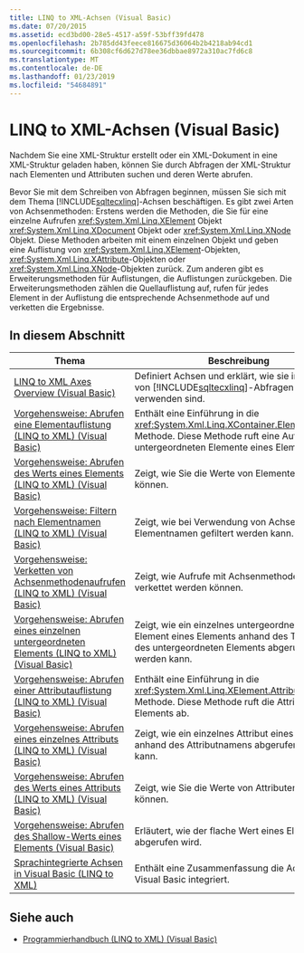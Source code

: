 ```yaml
---
title: LINQ to XML-Achsen (Visual Basic)
ms.date: 07/20/2015
ms.assetid: ecd3bd00-28e5-4517-a59f-53bff39fd478
ms.openlocfilehash: 2b785dd43feece816675d36064b2b4218ab94cd1
ms.sourcegitcommit: 6b308cf6d627d78ee36dbbae8972a310ac7fd6c8
ms.translationtype: MT
ms.contentlocale: de-DE
ms.lasthandoff: 01/23/2019
ms.locfileid: "54684891"
---
```

# <a name="linq-to-xml-axes-visual-basic"></a>LINQ to XML-Achsen (Visual Basic)
Nachdem Sie eine XML-Struktur erstellt oder ein XML-Dokument in eine XML-Struktur geladen haben, können Sie durch Abfragen der XML-Struktur nach Elementen und Attributen suchen und deren Werte abrufen.  
  
 Bevor Sie mit dem Schreiben von Abfragen beginnen, müssen Sie sich mit dem Thema [!INCLUDE[sqltecxlinq](~/includes/sqltecxlinq-md.md)]-Achsen beschäftigen. Es gibt zwei Arten von Achsenmethoden: Erstens werden die Methoden, die Sie für eine einzelne Aufrufen <xref:System.Xml.Linq.XElement> Objekt <xref:System.Xml.Linq.XDocument> Objekt oder <xref:System.Xml.Linq.XNode> Objekt. Diese Methoden arbeiten mit einem einzelnen Objekt und geben eine Auflistung von <xref:System.Xml.Linq.XElement>-Objekten, <xref:System.Xml.Linq.XAttribute>-Objekten oder <xref:System.Xml.Linq.XNode>-Objekten zurück. Zum anderen gibt es Erweiterungsmethoden für Auflistungen, die Auflistungen zurückgeben. Die Erweiterungsmethoden zählen die Quellauflistung auf, rufen für jedes Element in der Auflistung die entsprechende Achsenmethode auf und verketten die Ergebnisse.  
  
## <a name="in-this-section"></a>In diesem Abschnitt  
  
|Thema|Beschreibung|  
|-----------|-----------------|  
|[LINQ to XML Axes Overview (Visual Basic)](../../../../visual-basic/programming-guide/concepts/linq/linq-to-xml-axes-overview.md)|Definiert Achsen und erklärt, wie sie im Kontext von [!INCLUDE[sqltecxlinq](~/includes/sqltecxlinq-md.md)]-Abfragen zu verwenden sind.|  
|[Vorgehensweise: Abrufen eine Elementauflistung (LINQ to XML) (Visual Basic)](../../../../visual-basic/programming-guide/concepts/linq/how-to-retrieve-a-collection-of-elements-linq-to-xml.md)|Enthält eine Einführung in die <xref:System.Xml.Linq.XContainer.Elements%2A>-Methode. Diese Methode ruft eine Auflistung der untergeordneten Elemente eines Elements ab.|  
|[Vorgehensweise: Abrufen des Werts eines Elements (LINQ to XML) (Visual Basic)](../../../../visual-basic/programming-guide/concepts/linq/how-to-retrieve-the-value-of-an-element-linq-to-xml.md)|Zeigt, wie Sie die Werte von Elementen abrufen können.|  
|[Vorgehensweise: Filtern nach Elementnamen (LINQ to XML) (Visual Basic)](../../../../visual-basic/programming-guide/concepts/linq/how-to-filter-on-element-names-linq-to-xml.md)|Zeigt, wie bei Verwendung von Achsen nach Elementnamen gefiltert werden kann.|  
|[Vorgehensweise: Verketten von Achsenmethodenaufrufen (LINQ to XML) (Visual Basic)](../../../../visual-basic/programming-guide/concepts/linq/how-to-chain-axis-method-calls-linq-to-xml.md)|Zeigt, wie Aufrufe mit Achsenmethoden verkettet werden können.|  
|[Vorgehensweise: Abrufen eines einzelnen untergeordneten Elements (LINQ to XML) (Visual Basic)](../../../../visual-basic/programming-guide/concepts/linq/how-to-retrieve-a-single-child-element-linq-to-xml.md)|Zeigt, wie ein einzelnes untergeordnetes Element eines Elements anhand des Tagnamens des untergeordneten Elements abgerufen werden kann.|  
|[Vorgehensweise: Abrufen einer Attributauflistung (LINQ to XML) (Visual Basic)](../../../../visual-basic/programming-guide/concepts/linq/how-to-retrieve-a-collection-of-attributes-linq-to-xml.md)|Enthält eine Einführung in die <xref:System.Xml.Linq.XElement.Attributes%2A>-Methode. Diese Methode ruft die Attribute eines Elements ab.|  
|[Vorgehensweise: Abrufen eines einzelnes Attributs (LINQ to XML) (Visual Basic)](../../../../visual-basic/programming-guide/concepts/linq/how-to-retrieve-a-single-attribute-linq-to-xml.md)|Zeigt, wie ein einzelnes Attribut eines Elements anhand des Attributnamens abgerufen werden kann.|  
|[Vorgehensweise: Abrufen des Werts eines Attributs (LINQ to XML) (Visual Basic)](../../../../visual-basic/programming-guide/concepts/linq/how-to-retrieve-the-value-of-an-attribute-linq-to-xml.md)|Zeigt, wie Sie die Werte von Attributen abrufen können.|  
|[Vorgehensweise: Abrufen des Shallow-Werts eines Elements (Visual Basic)](../../../../visual-basic/programming-guide/concepts/linq/how-to-retrieve-the-shallow-value-of-an-element.md)|Erläutert, wie der flache Wert eines Elements abgerufen wird.|  
|[Sprachintegrierte Achsen in Visual Basic (LINQ to XML)](../../../../visual-basic/programming-guide/concepts/linq/language-integrated-axes.md)|Enthält eine Zusammenfassung die Achsen Visual Basic integriert.|  
  
## <a name="see-also"></a>Siehe auch
- [Programmierhandbuch (LINQ to XML) (Visual Basic)](../../../../visual-basic/programming-guide/concepts/linq/programming-guide-linq-to-xml.md)
